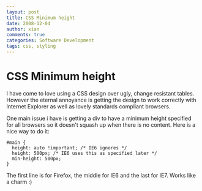 ```yaml
---
layout: post
title: CSS Minimum height
date: 2008-12-04
author: xian
comments: true
categories: Software Development
tags: css, styling
---
```


# CSS Minimum height

I have come to love using a CSS design over ugly, change resistant tables. However the eternal annoyance is getting the design to work correctly with Internet Explorer as well as lovely standards compliant browsers.

One main issue i have is getting a div to have a minimum height specified for all browsers so it doesn't squash up when there is no content. Here is a nice way to do it:

    #main {
      height: auto !important; /* IE6 ignores */
      height: 500px; /* IE6 uses this as specified later */
      min-height: 500px;
    }

The first line is for Firefox, the middle for IE6 and the last for IE7. Works like a charm :)